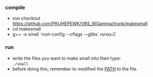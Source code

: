### compile
- svn checkout https://github.com/PKUHEPEWK/VBS_WGamma/trunk/makesmall
- cd makesmall
- g++ -o small \`root-config --cflags --glibs\` runxx.C

### run
- write the files you want to make small into then type:\
`./small`
- before doing this, remember to modified the [PATH](https://github.com/PKUHEPEWK/VBS_WGamma/blob/9f1d950358a8a34f2812712072877701e4d320e3/makesmall/main.cpp#L4) to the file.
